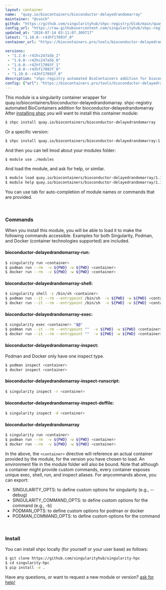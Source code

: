 ```yaml
---
layout: container
name:  "quay.io/biocontainers/bioconductor-delayedrandomarray"
maintainer: "@vsoch"
github: "https://github.com/singularityhub/shpc-registry/blob/main/quay.io/biocontainers/bioconductor-delayedrandomarray/container.yaml"
config_url: "https://raw.githubusercontent.com/singularityhub/shpc-registry/main/quay.io/biocontainers/bioconductor-delayedrandomarray/container.yaml"
updated_at: "2024-07-14 03:11:07.369717"
latest: "1.10.0--r43hf17093f_0"
container_url: "https://biocontainers.pro/tools/bioconductor-delayedrandomarray"

versions:
 - "1.2.0--r41hc247a5b_2"
 - "1.6.0--r42hc247a5b_0"
 - "1.6.0--r42hf17093f_1"
 - "1.8.0--r43hf17093f_0"
 - "1.10.0--r43hf17093f_0"
description: "shpc-registry automated BioContainers addition for bioconductor-delayedrandomarray"
config: {"url": "https://biocontainers.pro/tools/bioconductor-delayedrandomarray", "maintainer": "@vsoch", "description": "shpc-registry automated BioContainers addition for bioconductor-delayedrandomarray", "latest": {"1.10.0--r43hf17093f_0": "sha256:b2627540b8a13f6eb4b97ed41f8dccb97a30a393a83a930737751b8e8ddd940c"}, "tags": {"1.2.0--r41hc247a5b_2": "sha256:d49b6b6f37e09769d6c7a4e6dd59b7879a18f89e89867c6de0c92707a439bb42", "1.6.0--r42hc247a5b_0": "sha256:fe5f0da16b0844a94edf0e0045cdf17fcf3ee209b10ad4a12c1a690921bb5d1b", "1.6.0--r42hf17093f_1": "sha256:140f6c623c569ed8da69abe0d071a5b9c5cfbcf8173b4b2f2fa59eecc1828a87", "1.8.0--r43hf17093f_0": "sha256:9f22064b21eb1c14d1fc16e95a26507737e4aaf20f68cf31022cb604d9b074e9", "1.10.0--r43hf17093f_0": "sha256:b2627540b8a13f6eb4b97ed41f8dccb97a30a393a83a930737751b8e8ddd940c"}, "docker": "quay.io/biocontainers/bioconductor-delayedrandomarray"}
---
```


This module is a singularity container wrapper for quay.io/biocontainers/bioconductor-delayedrandomarray.
shpc-registry automated BioContainers addition for bioconductor-delayedrandomarray
After [installing shpc](#install) you will want to install this container module:


```bash
$ shpc install quay.io/biocontainers/bioconductor-delayedrandomarray
```

Or a specific version:

```bash
$ shpc install quay.io/biocontainers/bioconductor-delayedrandomarray:1.10.0--r43hf17093f_0
```

And then you can tell lmod about your modules folder:

```bash
$ module use ./modules
```

And load the module, and ask for help, or similar.

```bash
$ module load quay.io/biocontainers/bioconductor-delayedrandomarray/1.10.0--r43hf17093f_0
$ module help quay.io/biocontainers/bioconductor-delayedrandomarray/1.10.0--r43hf17093f_0
```

You can use tab for auto-completion of module names or commands that are provided.

<br>

### Commands

When you install this module, you will be able to load it to make the following commands accessible.
Examples for both Singularity, Podman, and Docker (container technologies supported) are included.

#### bioconductor-delayedrandomarray-run:

```bash
$ singularity run <container>
$ podman run --rm  -v ${PWD} -w ${PWD} <container>
$ docker run --rm  -v ${PWD} -w ${PWD} <container>
```

#### bioconductor-delayedrandomarray-shell:

```bash
$ singularity shell -s /bin/sh <container>
$ podman run --it --rm --entrypoint /bin/sh  -v ${PWD} -w ${PWD} <container>
$ docker run --it --rm --entrypoint /bin/sh  -v ${PWD} -w ${PWD} <container>
```

#### bioconductor-delayedrandomarray-exec:

```bash
$ singularity exec <container> "$@"
$ podman run --it --rm --entrypoint ""  -v ${PWD} -w ${PWD} <container> "$@"
$ docker run --it --rm --entrypoint ""  -v ${PWD} -w ${PWD} <container> "$@"
```

#### bioconductor-delayedrandomarray-inspect:

Podman and Docker only have one inspect type.

```bash
$ podman inspect <container>
$ docker inspect <container>
```

#### bioconductor-delayedrandomarray-inspect-runscript:

```bash
$ singularity inspect -r <container>
```

#### bioconductor-delayedrandomarray-inspect-deffile:

```bash
$ singularity inspect -d <container>
```



#### bioconductor-delayedrandomarray

```bash
$ singularity run <container>
$ podman run --rm  -v ${PWD} -w ${PWD} <container>
$ docker run --rm  -v ${PWD} -w ${PWD} <container>
```


In the above, the `<container>` directive will reference an actual container provided
by the module, for the version you have chosen to load. An environment file in the
module folder will also be bound. Note that although a container
might provide custom commands, every container exposes unique exec, shell, run, and
inspect aliases. For anycommands above, you can export:

 - SINGULARITY_OPTS: to define custom options for singularity (e.g., --debug)
 - SINGULARITY_COMMAND_OPTS: to define custom options for the command (e.g., -b)
 - PODMAN_OPTS: to define custom options for podman or docker
 - PODMAN_COMMAND_OPTS: to define custom options for the command

<br>

### Install

You can install shpc locally (for yourself or your user base) as follows:

```bash
$ git clone https://github.com/singularityhub/singularity-hpc
$ cd singularity-hpc
$ pip install -e .
```

Have any questions, or want to request a new module or version? [ask for help!](https://github.com/singularityhub/singularity-hpc/issues)